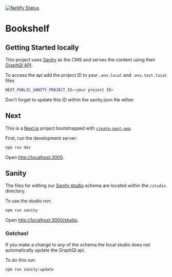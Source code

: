 [![Netlify Status](https://api.netlify.com/api/v1/badges/20a1902f-8a3c-4dc6-87ae-973ff95c1111/deploy-status)](https://app.netlify.com/sites/glittery-caramel-209e33/deploys)

# Bookshelf

## Getting Started locally

This project uses [Sanity](https://www.sanity.io/docs/getting-started) as the CMS and serves the content using their [GraphQl API](https://www.sanity.io/docs/graphql).

To access the api add the project ID to your `.env.local` and `.env.test.local` files

```bash
NEXT_PUBLIC_SANITY_PROJECT_ID=<your project ID>
```

Don't forget to update this ID within the sanity.json file either

## Next

This is a [Next.js](https://nextjs.org/) project bootstrapped with [`create-next-app`](https://github.com/vercel/next.js/tree/canary/packages/create-next-app).

First, run the development server:

```bash
npm run dev
```

Open [http://localhost:3000](http://localhost:3000).

## Sanity

The files for editing our [Sanity studio](https://www.sanity.io/docs/sanity-studio) schema are located within the `/studio` directory.

To use the studio run:

```bash
npm run sanity
```

Open [http://localhost:3000/studio](http://localhost:3000/studio).

### Gotchas!

If you make a change to any of the schema the local studio does not automatically update the GraphQl api.

To do this run:

```bash
npm run sanity:update
```
